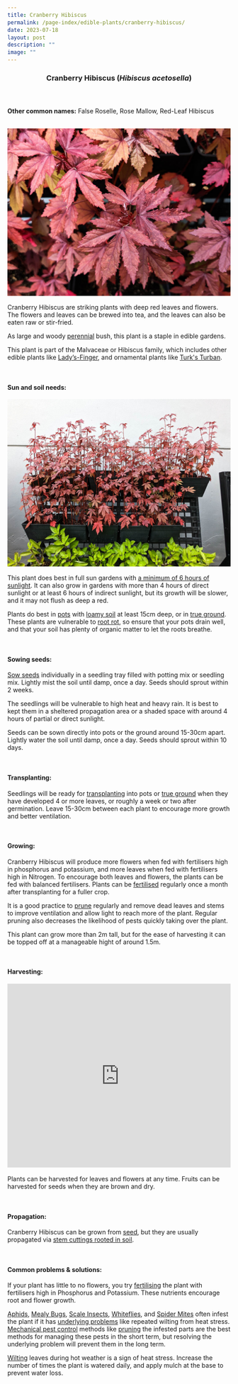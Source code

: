 ```yaml
---
title: Cranberry Hibiscus
permalink: /page-index/edible-plants/cranberry-hibiscus/
date: 2023-07-18
layout: post
description: ""
image: ""
---
```

<header>
	<h3>Cranberry Hibiscus (<em>Hibiscus acetosella</em>)</h3>
</header>
	
<section>
	<p><strong>Other common names:</strong> False Roselle, Rose Mallow, Red-Leaf Hibiscus</p>
	<br>
</section>

<section>
	<img src="/images/Plants/CranberryHibiscus.jpg">
	<p>Cranberry Hibiscus are striking plants with deep red leaves and flowers. The flowers and leaves can be brewed into tea, and the leaves can also be eaten raw or stir-fried.</p>
	<p>As large and woody <a href="/learn-more-about-gardening/glossary/#p">perennial</a> bush, this plant is a staple in edible gardens.</p>
	<p>This plant is part of the Malvaceae or Hibiscus family, which includes other edible plants like <a href="/page-index/edible-plants/ladys-finger/">Lady’s-Finger</a>, and ornamental plants like <a href="/page-index/ornamental-plants/turks-turban/">Turk's Turban</a>.</p>
	<br>
</section>

<section>
	<h4>Sun and soil needs:</h4>
		<img title="Cranberry hibiscus growing in a vertical planting system. Photo by Jacqueline Chua" src="/images/Hardscapes/ContainerGardening_JacChua%20(5).jpg">
	<p>This plant does best in full sun gardens with <a href="/page-index/horticulture-techniques/gauging-light/">a minimum of 6 hours of sunlight</a>. It can also grow in gardens with more than 4 hours of direct sunlight or at least 6 hours of indirect sunlight, but its growth will be slower, and it may not flush as deep a red.</p>
	<p>Plants do best in <a href="/page-index/horticulture-techniques/planting-in-containers/">pots</a> with <a href="/page-index/horticulture-techniques/soil/">loamy soil</a> at least 15cm deep, or in <a href="/page-index/horticulture-techniques/true-ground/">true ground</a>. These plants are vulnerable to <a href="/page-index/plant-problems/root-rot/">root rot</a>, so ensure that your pots drain well, and that your soil has plenty of organic matter to let the roots breathe.</p>
	<br>
</section>

<section>
  <h4>Sowing seeds:</h4>
		<p><a href="/page-index/horticulture-techniques/propagating-by-seed/">Sow seeds</a> individually in a seedling tray filled with potting mix or seedling mix. Lightly mist the soil until damp, once a day. Seeds should sprout within 2 weeks.</p>
		<p>The seedlings will be vulnerable to high heat and heavy rain. It is best to kept them in a sheltered propagation area or a shaded space with around 4 hours of partial or direct sunlight.</p>
		<p>Seeds can be sown directly into pots or the ground around 15-30cm apart. Lightly water the soil until damp, once a day. Seeds should sprout within 10 days.</p>
	<br>
</section>

<section>
	<h4>Transplanting:</h4>
		<p>Seedlings will be ready for <a href="/page-index/horticulture-techniques/transplanting/">transplanting</a> into pots or <a href="/page-index/horticulture-techniques/true-ground/">true ground</a> when they have developed 4 or more leaves, or roughly a week or two after germination. Leave 15-30cm between each plant to encourage more growth and better ventilation.</p>
	<br>
</section>
	
<section>
	<h4>Growing:</h4>
		<p>Cranberry Hibiscus will produce more flowers when fed with fertilisers high in phosphorus and potassium, and more leaves when fed with fertilisers high in Nitrogen. To encourage both leaves and flowers, the plants can be fed with balanced fertilisers.  Plants can be <a href="/page-index/horticulture-techniques/fertilising/">fertilised</a> regularly once a month after transplanting for a fuller crop. </p>
		<p>It is a good practice to <a href="/page-index/horticulture-techniques/pruning/">prune</a> regularly and remove dead leaves and stems to improve ventilation and allow light to reach more of the plant. Regular pruning also decreases the likelihood of pests quickly taking over the plant.</p>
		<p>This plant can grow more than 2m tall, but for the ease of harvesting it can be topped off at a manageable hight of around 1.5m.</p>
	<br>
</section>

<section>
	<h4>Harvesting:</h4>
			<iframe width="100%" height="415" src="https://www.youtube.com/embed/FuWK90da0GY" title="YouTube video player" frameborder="0" allow="accelerometer; autoplay; clipboard-write; encrypted-media; gyroscope; picture-in-picture; web-share" allowfullscreen=""></iframe>	<br>
		<p>Plants can be harvested for leaves and flowers at any time.  Fruits can be harvested for seeds when they are brown and dry.</p>
	<br>
</section>

<section>
	<h4>Propagation:</h4>
		<p>Cranberry Hibiscus can be grown from <a href="/page-index/horticulture-techniques/propagating-by-seed/">seed</a>, but they are usually propagated via <a href="/page-index/horticulture-techniques/propagating-by-cuttings/">stem cuttings rooted in soil</a>.</p>
	<br>
</section>

<section>
	<h4>Common problems &amp; solutions:</h4>
		<p>If your plant has little to no flowers, you try <a href="/page-index/horticulture-techniques/fertilising/">fertilising</a> the plant with fertilisers high in Phosphorus and Potassium. These nutrients encourage root and flower growth.</p>
<p><a href="/page-index/pests/aphids/">Aphids</a>, <a href="/page-index/pests/mealy-bugs/">Mealy Bugs</a>, <a href="/page-index/pests/scale-insects/">Scale Insects</a>, <a href="/page-index/pests/whiteflies/">Whiteflies</a>, and <a href="/page-index/pests/spider-mites/">Spider Mites</a> often infest the plant if it has <a href="/learn-more-about-gardening/plant-problems/">underlying problems</a> like repeated wilting from heat stress. <a href="/page-index/horticulture-techniques/pest-control/">Mechanical pest control</a> methods like <a href="/page-index/horticulture-techniques/pruning/">pruning</a> the infested parts are the best methods for managing these pests in the short term, but resolving the underlying problem will prevent them in the long term.</p>
	<p><a href="/page-index/plant-problems/wilting/">Wilting</a> leaves during hot weather is a sign of heat stress. Increase the number of times the plant is watered daily, and apply mulch at the base to prevent water loss.</p>
	<br>
</section>